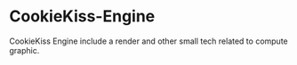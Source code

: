 # CookieKiss-Engine
CookieKiss Engine include a render and other small tech related to compute graphic.
